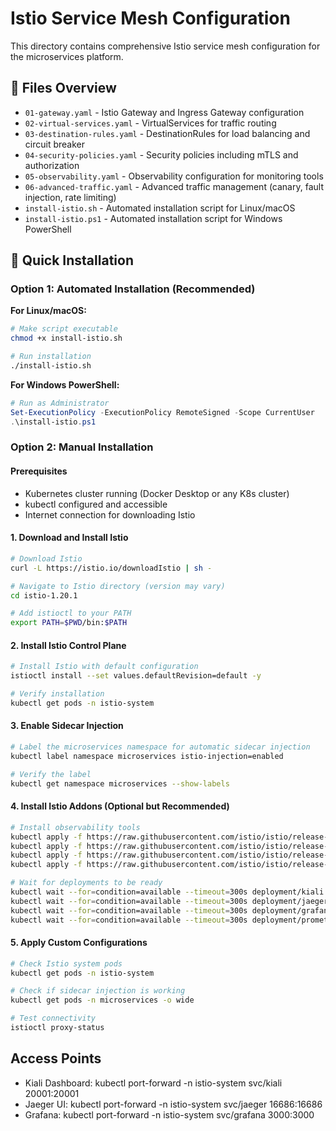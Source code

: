 # Istio Service Mesh Configuration

This directory contains comprehensive Istio service mesh configuration for the microservices platform.

## 📁 Files Overview

- `01-gateway.yaml` - Istio Gateway and Ingress Gateway configuration
- `02-virtual-services.yaml` - VirtualServices for traffic routing  
- `03-destination-rules.yaml` - DestinationRules for load balancing and circuit breaker
- `04-security-policies.yaml` - Security policies including mTLS and authorization
- `05-observability.yaml` - Observability configuration for monitoring tools
- `06-advanced-traffic.yaml` - Advanced traffic management (canary, fault injection, rate limiting)
- `install-istio.sh` - Automated installation script for Linux/macOS
- `install-istio.ps1` - Automated installation script for Windows PowerShell

## 🚀 Quick Installation

### Option 1: Automated Installation (Recommended)

**For Linux/macOS:**
```bash
# Make script executable
chmod +x install-istio.sh

# Run installation
./install-istio.sh
```

**For Windows PowerShell:**
```powershell
# Run as Administrator
Set-ExecutionPolicy -ExecutionPolicy RemoteSigned -Scope CurrentUser
.\install-istio.ps1
```

### Option 2: Manual Installation

#### Prerequisites
- Kubernetes cluster running (Docker Desktop or any K8s cluster)
- kubectl configured and accessible
- Internet connection for downloading Istio

#### 1. Download and Install Istio

```bash
# Download Istio
curl -L https://istio.io/downloadIstio | sh -

# Navigate to Istio directory (version may vary)
cd istio-1.20.1

# Add istioctl to your PATH
export PATH=$PWD/bin:$PATH
```

#### 2. Install Istio Control Plane

```bash
# Install Istio with default configuration
istioctl install --set values.defaultRevision=default -y

# Verify installation
kubectl get pods -n istio-system
```

#### 3. Enable Sidecar Injection

```bash
# Label the microservices namespace for automatic sidecar injection
kubectl label namespace microservices istio-injection=enabled

# Verify the label
kubectl get namespace microservices --show-labels
```

#### 4. Install Istio Addons (Optional but Recommended)

```bash
# Install observability tools
kubectl apply -f https://raw.githubusercontent.com/istio/istio/release-1.20/samples/addons/kiali.yaml
kubectl apply -f https://raw.githubusercontent.com/istio/istio/release-1.20/samples/addons/jaeger.yaml
kubectl apply -f https://raw.githubusercontent.com/istio/istio/release-1.20/samples/addons/grafana.yaml
kubectl apply -f https://raw.githubusercontent.com/istio/istio/release-1.20/samples/addons/prometheus.yaml

# Wait for deployments to be ready
kubectl wait --for=condition=available --timeout=300s deployment/kiali -n istio-system
kubectl wait --for=condition=available --timeout=300s deployment/jaeger -n istio-system
kubectl wait --for=condition=available --timeout=300s deployment/grafana -n istio-system
kubectl wait --for=condition=available --timeout=300s deployment/prometheus -n istio-system
```

#### 5. Apply Custom Configurations
```bash
# Check Istio system pods
kubectl get pods -n istio-system

# Check if sidecar injection is working
kubectl get pods -n microservices -o wide

# Test connectivity
istioctl proxy-status
```

## Access Points
- Kiali Dashboard: kubectl port-forward -n istio-system svc/kiali 20001:20001
- Jaeger UI: kubectl port-forward -n istio-system svc/jaeger 16686:16686
- Grafana: kubectl port-forward -n istio-system svc/grafana 3000:3000
